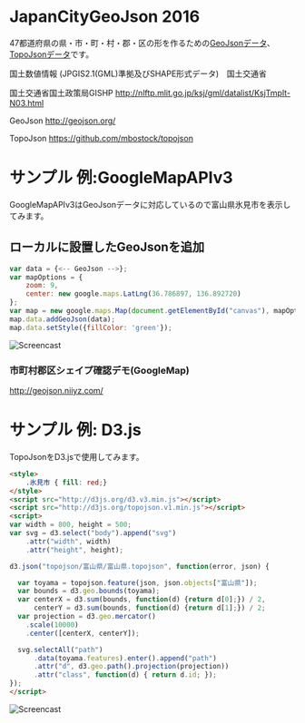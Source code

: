 # JapanCityGeoJson 2016

47都道府県の県・市・町・村・郡・区の形を作るための[GeoJsonデータ](/geojson)、[TopoJsonデータ](/topojson)です。


国土数値情報 (JPGIS2.1(GML)準拠及びSHAPE形式データ)　国土交通省

国土交通省国土政策局GISHP http://nlftp.mlit.go.jp/ksj/gml/datalist/KsjTmplt-N03.html

GeoJson http://geojson.org/

TopoJson https://github.com/mbostock/topojson


# サンプル 例:GoogleMapAPIv3

GoogleMapAPIv3はGeoJsonデータに対応しているので富山県氷見市を表示してみます。

## ローカルに設置したGeoJsonを追加

~~~ js
var data = {<-- GeoJson -->};
var mapOptions = {
    zoom: 9,
    center: new google.maps.LatLng(36.786897, 136.892720)
};
var map = new google.maps.Map(document.getElementById("canvas"), mapOptions);
map.data.addGeoJson(data);
map.data.setStyle({fillColor: 'green'});
~~~

![Screencast](https://github.com/niiyz/JapanCityGeoJson/blob/master/screenshot.png)


### 市町村郡区シェイプ確認デモ(GoogleMap)

http://geojson.niiyz.com/

# サンプル 例: D3.js

TopoJsonをD3.jsで使用してみます。

~~~ html
<style>
    .氷見市 { fill: red;}
</style>
<script src="http://d3js.org/d3.v3.min.js"></script>
<script src="http://d3js.org/topojson.v1.min.js"></script>
<script>
var width = 800, height = 500;
var svg = d3.select("body").append("svg")
    .attr("width", width)
    .attr("height", height);

d3.json("topojson/富山県/富山県.topojson", function(error, json) {

  var toyama = topojson.feature(json, json.objects["富山県"]);
  var bounds = d3.geo.bounds(toyama);
  var centerX = d3.sum(bounds, function(d) {return d[0];}) / 2,
      centerY = d3.sum(bounds, function(d) {return d[1];}) / 2;
  var projection = d3.geo.mercator()
    .scale(10000)
    .center([centerX, centerY]);

  svg.selectAll("path")
      .data(toyama.features).enter().append("path")
      .attr("d", d3.geo.path().projection(projection))
      .attr("class", function(d) { return d.id; });
});
</script>
~~~

![Screencast](https://github.com/niiyz/JapanCityGeoJson/blob/master/screenshot2.png)

